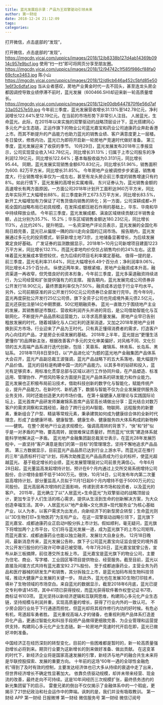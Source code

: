 ```yaml
---
title: 蓝光发展启示录：产品为王双擎驱动引领未来
author: 第一财经
date: 2018-12-24 21:12:09
tags: 
categories: 
---
```

打开微信，点击底部的“发现”，
<!-- more -->
打开微信，点击底部的“发现”，
https://imgcdn.yicai.com/uppics/images/2018/12/b8338b127d4ab14369b0914c957e9bcf.jpg
使用“扫一扫”即可将网页分享至朋友圈。
https://imgcdn.yicai.com/uppics/images/2018/12/94742c1f585f986cf88fa069cfce3463.jpg
陈小山
https://imgcdn.yicai.com/uppics/images/2018/12/d9cb646a452c5bfd85e501e6f3c6dfaf.jpg
当从业者感叹，房地产业黄金时代一去不回头，甚至连龙头房企都因调控导致业绩停滞不前时，蓝光发展（600466.SH)却迎来新一轮高质量增长。
https://imgcdn.yicai.com/uppics/images/2018/12/e00db6447870f6e56d7af33a05257e59.jpg
今年前三季度，蓝光发展营收增长31.13%至142.78亿元，净利润增长122.64%至12.19亿元。在当前的市场形势下非常引人注目。
人居蓝光，生命蓝光。此际，在2015年以来实施的双擎驱动的战略顶层设计下，蓝光搭建同心多元化产业生态链，正运作旗下的物业公司蓝光嘉宝和药业公司迪康药业奔赴香港上市。而其不断提升的产品能力也助力蓝光的销售业绩、客户满意度更上一层楼。冬日蛰伏，修炼内功，蓝光已为即将开启新一轮房地产竞速时代做好准备。
第三季度，蓝光发展迎来了收获的季节。
10月29日，蓝光发展发布2018年三季报显示，公司实现营业收入142.78亿元，同比增长31.13%；归属于上市公司股东的净利润12.19亿元，同比增长122.64%；基本每股收益为0.3131元，同比增长95.44。
同期，蓝光发展实现销售金额670.83亿元，同比增长51.96%，销售面积为600. 82万平方米，同比增长31.85%。
今年房地产业被调控步步紧逼，销售难度大，行业销售增长率仅为一成左右，甚至有龙头房企前三季度的销售增速只有约8%。如此行情下，蓝光发展的高增长实属难得。
东兴证券认为，蓝光销售金额的高速增长有两方面原因，一方面公司2018年计划开工面积达960万平方米，同比去年实际开工大幅增长88%，前三季度新开工673.5万平方米，同比增长83.5%，新开工大幅增加有力保证了可售货值向销售的转化；另一方面，公司深耕成都+开拓全国的战略布局已初具规模，在发挥成都压舱石作用的基础上，华东、华南和华中持续释放业绩。
今年前三季度，蓝光发展成都、滇渝区域继续贡献过半销售金额，占比分别为35.7%、15.2%；华东区域销售金额达180.23亿元，同比增长113%，占比约26%，提升明显。
一名资深地产评论员表示，蓝光发展的全国化布局日趋完善，蓝光已从偏居一隅的四川走向全国的辽阔市场。
报告期内，蓝光发展通过多元化的投资模式，斩获新增土地73宗，土地储备显著增长，为后续发展奠定良好基础。
广发证券的监测数据显示，2018年1~10月公司新增项目建面1223万平方米，同比增长132.1%，而蓝光拿地均价仅仅占销售均价的24%左右。这意味着蓝光发展成本管控较优，也为后续的项目毛利率奠定基础。
值得一提的是，前三季度，蓝光毛利率31.64%，同比大幅增长6.49个百分点；净利润率9.06%，同比增长4.25个百分点。
纵使近两年来，银根紧缩，房地产业融资成本升高，融资渠道一再收窄，但凭借良好的资本形象，今年前三季度，蓝光多渠道融资持续进行，为公司经营和扩张提供强有力的支撑。
报告期内，蓝光发展完成公司债券非公开发行18.90亿元，最终票面利率仅为7.50%，融资成本远低于行业平均水平。另外，公司前期获准的非公开发行50亿元公司债券已全部发行完毕。而今年9月，蓝光再度获批公开发行25亿公司债，旗下全资子公司也完成境外美元债2.5亿元，蓝光还获批注册14亿中期票据、50亿短期融资券。
蓝光一直致力于围绕地产主业的发展，其销售额逆市飘红、营收和利润齐头并进的背后，是公司借助智能化与互联网化，不断提升产品品质和运营能力，以寻求高质量发展。
房地产业早已告别粗放发展的时代，随着城镇化与人口红利的逐渐消退，又加之2018年房地产业转换到买方市场，行业迎来了产品为王时代。只有真正懂得消费者的需求，打造客户内心向往的产品，才是房企长续发展的基础。
2018年上半年，蓝光提出“更懂生活更懂你”的品牌新主张，根据改善客户多元的文化审美偏好，对风格不同、文化引领的五大高端产品系进行迭代创新，包括：芙蓉系、雍锦系、林肯系、长岛系、黑钻系。
2018年11月8日至9日，以“产品进化论”为题的蓝光地产金融集团产品体系大会召开，蓝光产品副总裁王波强调，蓝光产品战略下的五大系落地，能大幅提升产品价值。
蓝光的目标是构建中国一流的产品能力。以其多年的钻研和投入，蓝光有足够资本，用标准化贯穿总部与区域以进行工作协同升级，在产品塑造、标准运用、管理协作、严控风险等全方面提升蓝光产品体系的研发能力和作业能力。
蓝光发展也正积极布局前沿技术，借助科技创新的数字化与智能化，赋能传统产业，提升产品能力。在新时代、新机遇下，数据与智能不仅为企业发展提供服务及业务支持，同时还能创造更大的市场价值。
在第十届健康人居理论与实践国际论坛上，蓝光首席产品研发师兼雍锦系首席产品官高长靖做出分享：蓝光结合对数万客户的需求洞察和实践经验，融合了跨行业的AI智能、物联网、远程服务的新要素，重新组合了户型、精装等常规元素，秉承建筑如何成为健康综合体的全新时代理念，形成了由健康环境、健康智慧、健康生命、健康服务四大体系构成的新物种——健筑。
在整个房地产行业追求规模化、强调高周转的背景下，“快”和“好”似乎是一对矛盾的产物，要高周转，就很难保证质量好。然而蓝光“优筑”建造体系就能科学地解决这一矛盾。
蓝光地产金融集团副总裁吴廿表示，在蓝光28年发展历程中，一直坚持“客户满意是我们的第一目标”的管理理念，坚持不懈地追求产品品质。
第三方数据显示，目前蓝光产品品质已达到行业上游水平。而蓝光正在推行的三年“品质标杆行动”计划，将再次助推蓝光产品品质成为行业的标杆，使蓝光超越蓝光。
基于稳定增长的业绩，蓝光发展管理层对公司前景充满信心。
今年6月28日起，蓝光董监高发起增持计划，预计在6个月内通过上交所交易系统增持公司股份，合计增持金额不低于1400万元。很快，10月14日，公司发布年内第二次董监高增持计划，部分董监高人员拟于11月1日起6个月内增持不低于5000万元的公司股份。
蓝光高层再次增持的正面影响，传递到资本市场和投资者，以及蓝光的客户。
2015年，蓝光确立了以“人居蓝光+生命蓝光”为双擎驱动的战略顶层设计，更加专注于人们生活的核心需求，提供从生活到生命的创新解决方案，为大众创造幸福生活。其中，人居蓝光以“地产金融+文化旅游+现代服务业”为核心基础产业，以人为本，以客户需求为出发点，向新经济下的新型房企转型；生命蓝光则以“3D生物打印+生物医药”为支柱产业。
在这一双擎驱动战略引领下，蓝光旗下蓝光嘉宝、成都迪康药业正启动H股分拆上市计划。假如顺利，毫无疑问，蓝光旗下将增加两个上市平台，它们将与蓝光发展一道，成为蓝光旗下的上市公司矩阵，而蓝光嘉宝、成都迪康药业也能以独立融资，发展壮大自身业务。
12月18日晚间，最新消息传来，蓝光发展公告称，旗下子公司蓝光嘉宝向证监会提交的境外首次公开发行股份的行政许可申请已被受理。今年7月26日，蓝光嘉宝就曾公告，宣布从新三板摘牌，前往港交所主板上市。
蓝光嘉宝是蓝光旗下的物业公司，主要为住宅、商业、写字楼、工业园区等项目提供物业、经营服务。截至目前，蓝光以直接及间接方式共持有蓝光嘉宝92.27%股份。
至于成都迪康药业，主营业务为药品和医疗器械的研发生产和销售，其分拆独立上市，是蓝光加码布局生物科技领域，推动大健康产业发展的关键一步。
除此外，蓝光也在发展3D生物打印技术，填补了生物领域的市场空白。来自蓝光的数据显示，截至2018年6月底，蓝光已提交专利申请145项，其中41项已获得授权，而蓝光获得软件著作权登记证书7项，商标证书103项。
蓝光坚持以新经济逻辑和互联网思维，构建同心多元化产业生态链，坚持规模与利润并重，实现高质量的增长，获得了行业内外的一致认可。
不少房企因行业处于下行通道而担忧，但蓝光却将其视作修行内功的好时候。有危必有机，弯道超车勇者胜。
蓝光重视高端人才的储备，也重视利用产品体系打造差异化产品，更通过智能化和科技手段把产品做得更细致完善、为企业管理和运营提供支持，构建同心多元化产业生态链。新一轮房地产竞速时代开启在即，蓝光已做好冲刺准备。
 
 
中国经济正在经历深刻的转型变化，目前的一些困难都是暂时的，新一轮高质量强劲增长必将到来。期货行业要为这新增长的到来做好准备、做出贡献。
在这变革的时代下，新经济企业将是国家高速发展的引擎，新经济与地产的融合共生未来将是华联控股探索、发展的重要方向。
十年前的这场“60年一遇的全球性金融危机”得到了及时有效的控制，主要发达经济体也已大多从持续的衰退中走了出来，但世界经济增长不确定性显著加大。
依靠负债驱动规模，却并未带来经营、现金流的改善，最终走向不可持续。这是10年间经历三次规模扩张，最终债务违约的新光集团留下的启示。
雷曼兄弟的倒台不仅仅揭示了金融体系中的一个瑕疵，更揭示了21世纪政治和社会运作中的弊端。讽刺的是，我们并没有吸取教训。
第一财经
APP
第一财经
日报微博
第一财经
微信服务号
第一财经
微信订阅号
